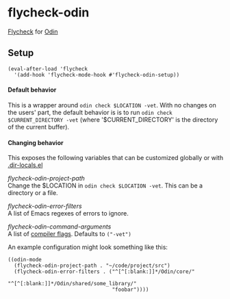 # flycheck-odin
[Flycheck](https://www.flycheck.org/en/latest/) for [Odin](https://github.com/odin-lang/Odin)

## Setup
```elisp
(eval-after-load 'flycheck
  '(add-hook 'flycheck-mode-hook #'flycheck-odin-setup))
```

#### Default behavior
This is a wrapper around `odin check $LOCATION -vet`. With no changes on the users' part, the default
behavior is is to run `odin check $CURRENT_DIRECTORY -vet` (where '$CURRENT_DIRECTORY' is the directory of the current buffer).


#### Changing behavior
This exposes the following variables that can be customized globally or with [.dir-locals.el](https://www.gnu.org/software/emacs/manual/html_node/emacs/Directory-Variables.html)

*flycheck-odin-project-path*  
Change the $LOCATION in `odin check $LOCATION -vet`. This can be a directory or a file.

*flycheck-odin-error-filters*  
A list of Emacs regexes of errors to ignore.

*flycheck-odin-command-arguments*  
A list of [compiler flags](https://github.com/odin-lang/Odin/wiki/Compiler-Flags). Defaults to `("-vet")`

An example configuration might look something like this:
```
((odin-mode
  (flycheck-odin-project-path . "~/code/project/src")
  (flycheck-odin-error-filters . ("^[^[:blank:]]*/Odin/core/"
                                  "^[^[:blank:]]*/Odin/shared/some_library/"
                                  "foobar"))))

```
